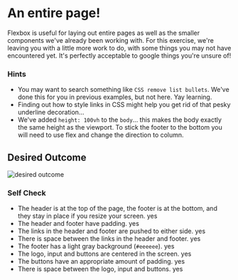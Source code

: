 # An entire page!

Flexbox is useful for laying out entire pages as well as the smaller components we've already been working with. For this exercise, we're leaving you with a little more work to do, with some things you may not have encountered yet. It's perfectly acceptable to google things you're unsure of!

### Hints
- You may want to search something like `CSS remove list bullets`.  We've done this for you in previous examples, but not here. Yay learning.
- Finding out how to style links in CSS might help you get rid of that pesky underline decoration...
- We've added `height: 100vh` to the `body`... this makes the body exactly the same height as the viewport. To stick the footer to the bottom you will need to use flex and change the direction to column.

## Desired Outcome
![desired outcome](./desired-outcome.png)

### Self Check

- The header is at the top of the page, the footer is at the bottom, and they stay in place if you resize your screen. yes
- The header and footer have padding. yes
- The links in the header and footer are pushed to either side. yes
- There is space between the links in the header and footer. yes
- The footer has a light gray background (`#eeeeee`). yes
- The logo, input and buttons are centered in the screen. yes
- The buttons have an appropriate amount of padding. yes
- There is space between the logo, input and buttons. yes
